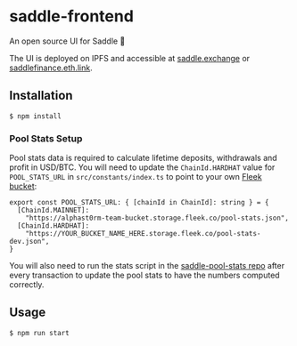 # saddle-frontend

An open source UI for Saddle 🤠

The UI is deployed on IPFS and accessible at
[saddle.exchange](https://saddle.exchange/#/) or
[saddlefinance.eth.link](https://saddlefinance.eth.link/#/).

## Installation

```lang=bash
$ npm install
```

### Pool Stats Setup

Pool stats data is required to calculate lifetime deposits, withdrawals and
profit in USD/BTC.  You will need to update the `ChainId.HARDHAT` value for
`POOL_STATS_URL` in `src/constants/index.ts` to point to your own [Fleek
bucket](https://fleek.co/):

```lang=ts
export const POOL_STATS_URL: { [chainId in ChainId]: string } = {
  [ChainId.MAINNET]:
    "https://alphast0rm-team-bucket.storage.fleek.co/pool-stats.json",
  [ChainId.HARDHAT]:
    "https://YOUR_BUCKET_NAME_HERE.storage.fleek.co/pool-stats-dev.json",
}
```

You will also need to run the stats script in the [saddle-pool-stats
repo](https://github.com/saddle-finance/saddle-pool-stats) after every
transaction to update the pool stats to have the numbers computed correctly.

## Usage

```lang=bash
$ npm run start
```
